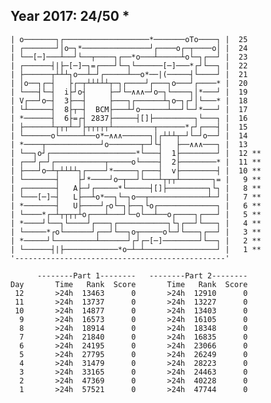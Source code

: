 Year 2017: 24/50 *
------------------------------------------------------------
    | o───────┐┌───────────────────*───────oTo────┐ |  25 
    | ┌───────┘│o─┐*───────────────┘┌────o┌─┬────o│ |  24 
    | └──[─]───┴──┘└──┬────┐┌──*o───┴─────┴o└─┐┌──┘ |  23 
    | ┌──────┤|├─[─]─┐=┌───┘└─┐└──────[─]───*┌┘└──┐ |  22 
    | ├──────┬┴┴┴┐o──┴─┘┌─────┴──o*──|(─────┤└────┘ |  21 
    | │o──┐┌─┤   ├┌─┬┴┴┴┴┴┬─┐┌────┘┌───┐o───┘┌────* |  20 
    | └───┤└─┤  i├┘o┤     ├─┘└─∧∧∧─┘o─┐└────┐│*───┘ |  19 
    | V┌──┘o─┤  3├──┤     ├───┐┌──────┴┐o─┐┌┘│└───* |  18 
    | └┴─────┤  8├┬─┤  BCM├───┴┘o──────┴──┘└─┘*───┘ |  17 
    | *──────┤  6├=┌┤ 2837├─────┤[]├─────────┐└───┐ |  16 
    | ├──────┴┬┬┬┴─┘├┬┬┬┬┬┴─────────┬──────*┌┘┌───┤ |  15 
    | └──────o└─────┴──o*─∧∧∧──────┐│┌┴┴┴┬─┘└─┘o──┘ |  14 
    | *────┬────────────┘o───────┬─┘└┤   ├──∧∧∧───┐ |  13 
    | └──┐o┘┌───────────────────*└───┤  1├────────┘ |  12 **
    | ┌──┘┌─┘┌───────────┬─────o└────┤  2├────────* |  11 **
    | ├───┘o─┴┬┴┴┴┴┐┌────┘*─────┐┌───┤  v├────────┤ |  10 **
    | └───────┤    ├┘*────┘o─┬──┘└───┴┬┬┬┴───────┐= |   9 **
    | ┌───────┤   A├─┘┌─────*└─────┤[]├─────────┐└┐ |   8 **
    | └───[─]─┤   L├──┴o*──┐└─┐o──┬─────────────┴─┘ |   7 **
    | *───────┤   U├────┘┌o└─┐├──┐└o┌─────────────┐ |   6 **
    | └────*┌─┴┬┬┬┬┴o┌───┴───┘└─o└──┴──o┌────┐┌───┘ |   5 **
    | *────┘└──┐└────┘┌───┐┌───────────┐└┐┌──┘└───┐ |   4 **
    | └─────*┌o└──────┘┌──┘└──┐o┬─────o└─┘└───┐┌──┘ |   3 **
    | *─────┘└─────────┴──────┘┌┘┌─[─]────────┘└──┐ |   2 **
    | └──────┤|├────────────*o─┴─┴────────────────┘ |   1 **
    '-----------------------------------------------'       

          --------Part 1--------   --------Part 2--------
    Day       Time   Rank  Score       Time   Rank  Score
     12       >24h  13463      0       >24h  12910      0
     11       >24h  13737      0       >24h  13227      0
     10       >24h  14877      0       >24h  13403      0
      9       >24h  16573      0       >24h  16105      0
      8       >24h  18914      0       >24h  18348      0
      7       >24h  21840      0       >24h  16835      0
      6       >24h  24195      0       >24h  23066      0
      5       >24h  27795      0       >24h  26249      0
      4       >24h  31479      0       >24h  28223      0
      3       >24h  33165      0       >24h  24463      0
      2       >24h  47369      0       >24h  40228      0
      1       >24h  57521      0       >24h  47744      0
